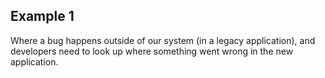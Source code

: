 ## Example 1
Where a bug happens outside of our system (in a legacy application), and developers need to look up where something went wrong in the new application.
